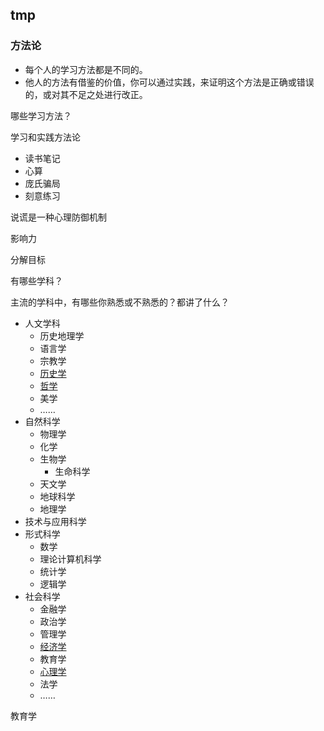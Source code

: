 ## tmp

### 方法论

* 每个人的学习方法都是不同的。
* 他人的方法有借鉴的价值，你可以通过实践，来证明这个方法是正确或错误的，或对其不足之处进行改正。

哪些学习方法？

学习和实践方法论


* 读书笔记
* 心算
* 庞氏骗局
* 刻意练习


说谎是一种心理防御机制

影响力



分解目标

有哪些学科？

主流的学科中，有哪些你熟悉或不熟悉的？都讲了什么？

* 人文学科
    * 历史地理学
    * 语言学
    * 宗教学
    * [历史学](history.md)
    * [哲学](philosophy.md)
    * 美学
    * ……
* 自然科学
    * 物理学
    * 化学
    * 生物学
        * 生命科学
    * 天文学
    * 地球科学
    * 地理学
* 技术与应用科学
* 形式科学
    * 数学
    * 理论计算机科学
    * 统计学
    * 逻辑学
* 社会科学
    * 金融学
    * 政治学
    * 管理学
    * [经济学](economics.md)
    * 教育学
    * [心理学](psycology.md)
    * 法学
    * ……

教育学